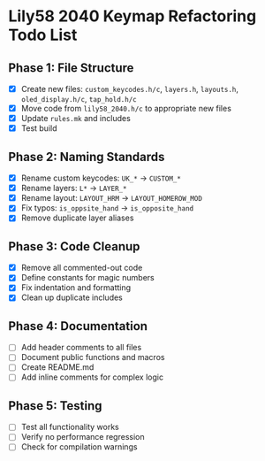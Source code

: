 # Lily58 2040 Keymap Refactoring Todo List

## Phase 1: File Structure
- [x] Create new files: `custom_keycodes.h/c`, `layers.h`, `layouts.h`, `oled_display.h/c`, `tap_hold.h/c`
- [x] Move code from `lily58_2040.h/c` to appropriate new files
- [x] Update `rules.mk` and includes
- [x] Test build

## Phase 2: Naming Standards
- [x] Rename custom keycodes: `UK_*` → `CUSTOM_*`
- [x] Rename layers: `L*` → `LAYER_*`
- [x] Rename layout: `LAYOUT_HRM` → `LAYOUT_HOMEROW_MOD`
- [x] Fix typos: `is_oppsite_hand` → `is_opposite_hand`
- [x] Remove duplicate layer aliases

## Phase 3: Code Cleanup
- [x] Remove all commented-out code
- [x] Define constants for magic numbers
- [x] Fix indentation and formatting
- [x] Clean up duplicate includes

## Phase 4: Documentation
- [ ] Add header comments to all files
- [ ] Document public functions and macros
- [ ] Create README.md
- [ ] Add inline comments for complex logic

## Phase 5: Testing
- [ ] Test all functionality works
- [ ] Verify no performance regression
- [ ] Check for compilation warnings 
